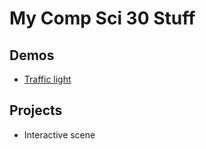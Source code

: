 # My Comp Sci 30 Stuff
## Demos
- [Traffic light](https://editor.p5js.org/3903520/sketches/n1Y04bVMq)

## Projects
- Interactive scene
